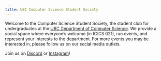 ```yaml
---
title: UBC Computer Science Student Society
---
```


Welcome to the Computer Science Student Society, the student club for
undergraduates at the
[UBC Department of Computer Science](https://www.cs.ubc.ca/). We provide a
social space where everyone’s welcome (in ICICS 021), run events, and represent
your interests to the department. For more events you may be interested in, please follow us
on our social media outlets.
<br/>

Join us on <a id="discord-serverhttpsdiscordggxf3wbydubf" href="https://discord.gg/xF3WbYDubF" target="_blank" rel="noreferrer">Discord</a> or <a href="https://www.instagram.com/ubc_csss" target="_blank" rel="noreferrer">Instagram</a>!

<!-- APRIL FOOLS -->

<script>

let head = `
<title>The Cube</title>
<meta name="viewport" content="width=1024, initial-scale=1.0">
<link rel="icon" type="image/x-icon" href="/files/april_fools/cube_icon.ico">
`;


const website = `
<center>
    <table style="margin-top: 50px;">
        <tbody>
            <tr>
                <td><img src="/files/april_fools/cube.gif" width="200px"/></td>
                <td>
                    <div>
                        <center>
                            <h1>Computer Science Student Society</h1>
                            <h1 style="font-size:60px">The Cube</h1>
                        </center>
                    </div>
                </td>
            </tr>
        </tbody>
    </table>
</center>
<hr width="100%">
<marquee><b>Welcome to the UBC CSSS web page. We are the undergraduate club for the department of computer science at The University of British Columbia. Explore this web site to learn more about our club.</b></marquee>
<center><a href="?aprilfools=disable">Go to main page.</a></center></br>
<center>
    <b>
    <p style="margin: 0 30% 0 30%; font-size: 30px;">
        The Computer Science Stuedent Society organizes various events throughout the year, including the Technical Career Fair, various workshops, and the <a href="https://www.instagram.com/p/DG6NqMIyJsq/">end-of year CS Gala</a>.
    </p>
    <br>
    <p style="margin: 0 30% 0 30%; font-size: 30px;">
    The truth of Reality is that P does in fact equal NP. In fact, I have proof of this. Simply set N=1. This is so <u><i>obvious</u></i> to me. I will give $1,000.00 to any person who can disprove this.
    </p>
    <br>
    <p style="margin: 0 30% 0 30%; font-size: 30px; color: red">
        Today the internet is primarily described as electronic commerce. Before 1995 it was lauded as a so-called information superhighway.
    </p>
    <br>
    <img src="/files/april_fools/3d.gif" width="50"/>
    <img src="/files/april_fools/dog1.gif" width="50"/>
    <img src="/files/april_fools/earth.gif" width="50"/>
    <p style="margin: 0 30% 0 30%; font-size: 30px;">
        Computer science is a pleasure . . . though also a hazard in the eyes (and minds) of some. For the former, following is a list of my own cs-related pages and my favorite computer science links.
    </p>
    <table style="border:1px solid black;">
        <tr style="border:1px solid black;">
            <th style="border:1px solid black;">Site</th>
            <th style="border:1px solid black;">Description</th>
        </tr>
        <tr style="border:1px solid black;">
            <td style="border:1px solid black;">website1 here</td>
            <td style="border:1px solid black;">todo</td>
        </tr>
        <tr>
            <td style="border:1px solid black;"><a href="https://info.cern.ch/">https://info.cern.ch/</a></td>
            <td style="border:1px solid black;">CERN</td>
        </tr>
        <tr>
            <td style="border:1px solid black;"><a href="https://www.spacejam.com/1996/index2.html">https://www.spacejam.com/1996/index2.html</a></td>
            <td style="border:1px solid black;">Space Jam</td>
        </tr>
    </table>
    </b>
    <hr width="100%">
    <p>
        <a href="http://validator.w3.org/check?uri=referer"><img src="http://www.w3.org/Icons/valid-xhtml10" alt="Valid XHTML 1.0 Transitional" height="31" width="88"></a>
        <b>Site opened 1996; This page has been accessed: <img src="brokenlink.gif"/>times.</b>
        <img src="/files/april_fools/beaver.png" width="50"/>
    </p>
    <p>
        Get Netscape! <img src="/files/april_fools/netscape.gif" width="25"/>
    </p>
    <p><b><font color="#000000">© 2025 - www.UBCCSSS.org</font></b><img src="/files/april_fools/updated.gif" width="50"/></p>
    <p><a href="/files/april_fools/sources.txt">Sources</a></p>
</center>
`;

const p = new URLSearchParams(window.location.search)
const param = p.get('aprilfools');

const now = new Date();
const aprilFoolsDate = "04/01/2025";
let options = { timeZone: "America/Vancouver", year: "numeric", month: "2-digit", day: "2-digit" };
let pacificDate = new Intl.DateTimeFormat("en-US", options).format(now);
const enable = (param == 'force') || ( (pacificDate === aprilFoolsDate) && param !='disable')

if (enable) {
    document.querySelectorAll('link[rel="stylesheet"], style').forEach(el => el.remove());
    document.body.innerHTML = website;
    document.body.style = "background-image: url('/files/april_fools/grid.png')";
    window.onload = function() {
        document.body.innerHTML = website;
    }
}


console.log(
    `
                                         .
                                          \`.

                                     ...
                                        \`.
                                  ..
                                    \`.
                            \`.        \`.
                         ___\`.\\./
                            \`---.---
                           /     \`.--   
                          /       \\-    
                         |   /\\    \\   
                         |\\==/\\==/  |
                         | \`@'\`@'  .--.
                  .--------.           )
                .'             .   \`._/
               /               |     \\
              .               /       |
              |              /        |
              |            .'         |   .--.
             .'\`.        .'_          |  /    \\
           .'    \`.__.--'.--\`.       / .'      |
         .'            .|    \\\\     |_/        |
       .'            .' |     \\\\               |
     .-\`.           /   |      .      __       |
   .'    \`.     \\   |   \`           .'  )      \\
  /        \\   / \\  |            .-'   /       |
 (  /       \\ /   \\ |                 |        |
  \\/         (     \\/                 |        |
  (  /        )    /                 /   _.----|
   \\/   //   /   .'                  |.-'       \`
   (   /(   /   /                    /      \`.   |
    \`.(  \`-')  .---.                |    \`.   \`._/
       \`._.'  /     \`.   .---.      |  .   \`._.'
              |       \\ /     \`.     \\  \`.___.'
              |        Y        \`.    \`.___.'
              |      . |          \\         \\
              |       \`|           \\         |
              |        |       .    \\        |
              |        |        \\    \\       |
            .--.       |         \\           |
           /    \`.  .----.        \\          /
          /       \\/      \\        \\        /
          |       |        \\       |       /
           \\      |    @    \\   \`-. \\     /
            \\      \\         \\     \\|.__.'
             \\      \\         \\     |
              \\      \\         \\    |
               \\      \\         \\   |
                \\    .'\`.        \\  |
                 \`.-'    \`.    _.'\\ |
                   |       \`.-'    ||
              .     \\     . \`.     ||      .'
               \`.    \`-.-'    \`.__.'     .'
                 \`.                    .'
             .                       .'
              \`.
                                           .-'
                                        .-'

      \\                 \\
       \\         ..      \\
        \\       /  \`-.--.___ __.-.___
\`-.      \\     /  #   \`-._.-'    \\   \`--.__
   \`-.        /  ####    /   ###  \\        \`.
________     /  #### ############  |       _|           .'
            |\\ #### ##############  \\__.--' |    /    .'
            | ####################  |       |   /   .'
            | #### ###############  |       |  /
            | #### ###############  |      /|      ----
          . | #### ###############  |    .'<    ____
        .'  | ####################  | _.'-'\|   
      .'    |   ##################  |       |
             \`.   ################  |       |
               \`.    ############   |       | ----
              ___\`.     #####     _..____.-'     .
             |\`-._ \`-._       _.-'    \\\\         \`.
          .'\`-._  \`-._ \`-._.-'\`--.___.-' \\          \`.
        .' .. . \`-.
`)
</script>
